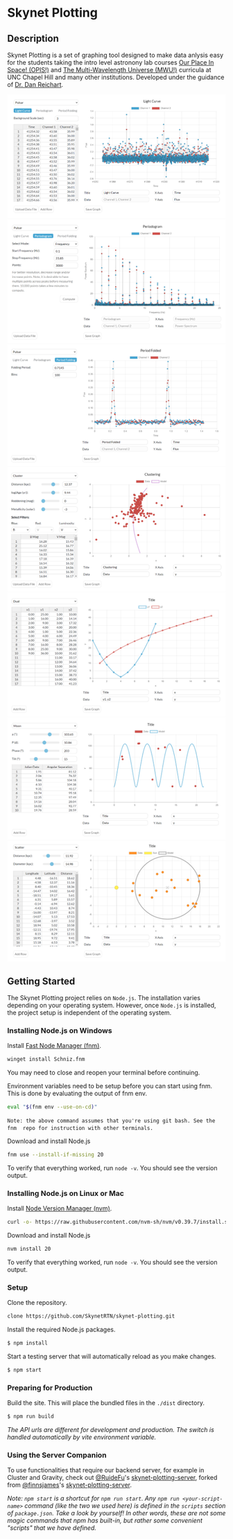 # Skynet Plotting

## Description
Skynet Plotting is a set of graphing tool designed to make data anlysis easy for the students taking the intro level astronony lab courses [Our Place In Space! (OPIS!)](https://www.danreichart.com/curricula) and [The Multi-Wavelength Universe (MWU!)](https://www.danreichart.com/curricula) curricula at UNC Chapel Hill and many other institutions. Developed under the guidance of [Dr. Dan Reichart](https://www.danreichart.com/news).

![Light Curve](./pics/light-curve.png)
![Periodogram](./pics/periodogram.png)
![Period Folding](./pics/period-folding.png)
![Clustering](./pics/clustering.png)
![Dual](./pics/dual.png)
![Moon](./pics/moon.png)
![Scatter](./pics/scatter.png)

## Getting Started
The Skynet Plotting project relies on `Node.js`. The installation varies
depending on your operating system. However, once `Node.js` is installed,
the project setup is independent of the operating system.

### Installing Node.js on Windows
Install [Fast Node Manager (fnm)](https://github.com/Schniz/fnm).
```bash
winget install Schniz.fnm
```

You may need to close and reopen your terminal before continuing.

Environment variables need to be setup before you can start using fnm. 
This is done by evaluating the output of fnm env.
```bash
eval "$(fnm env --use-on-cd)"
```
`Note: the above command assumes that you're using git bash. See the fnm 
repo for instruction with other terminals.`

Download and install Node.js
```bash
fnm use --install-if-missing 20
```

To verify that everything worked, run `node -v`. You should see the
version output.

### Installing Node.js on Linux or Mac
Install [Node Version Manager (nvm)](https://github.com/nvm-sh/nvm).
```bash
curl -o- https://raw.githubusercontent.com/nvm-sh/nvm/v0.39.7/install.sh | bash
```

Download and install Node.js
```bash
nvm install 20
```

To verify that everything worked, run `node -v`. You should see the
version output.

### Setup
Clone the repository.

```bash
clone https://github.com/SkynetRTN/skynet-plotting.git
```
Install the required Node.js packages.
```bash
$ npm install
```

Start a testing server that will automatically reload as you make changes.
```bash
$ npm start
```

### Preparing for Production
Build the site. This will place the bundled files in the `./dist` directory.
```bash
$ npm run build
```

_The API urls are different for development and production. The switch is handled automatically by vite environment variable._

### Using the Server Companion
To use functionalities that require our backend server, for example in Cluster and Gravity, check out [@RuideFu](https://github.com/RuideFu)'s [skynet-plotting-server](https://github.com/UNC-Skynet/skynet-plotting-server), forked from [@finnsjames](https://github.com/finnsjames)'s [skynet-plotting-server](https://github.com/finnsjames/skynet-plotting-server).

*Note: `npm start` is a shortcut for `npm run start`. Any `npm run <your-script-name>` command (like the two we used here) is defined in the `scripts` section of `package.json`. Take a look by yourself! In other words, these are not some magic commands that npm has built-in, but rather some convenient "scripts" that we have defined.*
